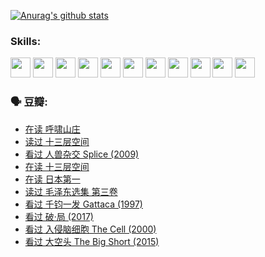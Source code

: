 
[![Anurag's github stats](https://github-readme-stats.vercel.app/api?username=w940853815)](https://github.com/anuraghazra/github-readme-stats)

### Skills:

<code><img height="32" src="https://cdn.jsdelivr.net/npm/simple-icons@v5/icons/python.svg"></code>
<code><img height="32" src="https://cdn.jsdelivr.net/npm/simple-icons@v5/icons/javascript.svg"></code>
<code><img height="32" src="https://cdn.jsdelivr.net/npm/simple-icons@v5/icons/django.svg"></code>
<code><img height="32" src="https://cdn.jsdelivr.net/npm/simple-icons@v5/icons/flask.svg"></code>
<code><img height="32" src="https://cdn.jsdelivr.net/npm/simple-icons@v5/icons/vuetify.svg"></code>
<code><img height="32" src="https://cdn.jsdelivr.net/npm/simple-icons@v5/icons/git.svg"></code>
<code><img height="32" src="https://cdn.jsdelivr.net/npm/simple-icons@v5/icons/docker.svg"></code>
<code><img height="32" src="https://cdn.jsdelivr.net/npm/simple-icons@v5/icons/postgresql.svg"></code>
<code><img height="32" src="https://cdn.jsdelivr.net/npm/simple-icons@v5/icons/elasticsearch.svg"></code>
<code><img height="32" src="https://cdn.jsdelivr.net/npm/simple-icons@v5/icons/macos.svg"></code>
<code><img height="32" src="https://cdn.jsdelivr.net/npm/simple-icons@v5/icons/linux.svg"></code>

### 🗣 豆瓣:

<!-- DOUBAN-ACTIVITIES:START -->
- [在读 呼啸山庄](https://www.douban.com/people/136069238/status/3701626992/?_i=40535761)
- [读过 十三层空间](https://www.douban.com/people/136069238/status/3700755247/?_i=40535761)
- [看过 人兽杂交 Splice‎ (2009)](https://www.douban.com/people/136069238/status/3700243036/?_i=40535761)
- [在读 十三层空间](https://www.douban.com/people/136069238/status/3695060207/?_i=40535761)
- [在读 日本第一](https://www.douban.com/people/136069238/status/3694074189/?_i=40535761)
- [读过 毛泽东选集 第三卷](https://www.douban.com/people/136069238/status/3693765677/?_i=40535761)
- [看过 千钧一发 Gattaca‎ (1997)](https://www.douban.com/people/136069238/status/3693596409/?_i=40535761)
- [看过 破·局‎ (2017)](https://www.douban.com/people/136069238/status/3692455583/?_i=40535761)
- [看过 入侵脑细胞 The Cell‎ (2000)](https://www.douban.com/people/136069238/status/3685689445/?_i=40535761)
- [看过 大空头 The Big Short‎ (2015)](https://www.douban.com/people/136069238/status/3684552601/?_i=40535761)
<!-- DOUBAN-ACTIVITIES:END -->
<!--
**w940853815/w940853815** is a ✨ _special_ ✨ repository because its `README.md` (this file) appears on your GitHub profile.

Here are some ideas to get you started:

- 🔭 I’m currently working on ...
- 🌱 I’m currently learning ...
- 👯 I’m looking to collaborate on ...
- 🤔 I’m looking for help with ...
- 💬 Ask me about ...
- 📫 How to reach me: ...
- 😄 Pronouns: ...
- ⚡ Fun fact: ...
-->
